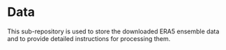 # Data
This sub-repository is used to store the downloaded ERA5 ensemble data and to provide detailed instructions for processing them.
